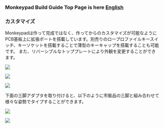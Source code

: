 ### Monkeypad Build Guide Top Page is here [English](01_build_guide.md)

### カスタマイズ

Monkeypadは作って完成ではなく、作ってからのカスタマイズが可能なようにPCB基板上に拡張ポートを搭載しています。別売りのロープロファイルキースイッチ、キーソケットを搭載することで薄型のキーキャップを搭載することも可能です。
また、リバーシブルなトッププレートにより外観を変更することができます。

![](../images/11/monkeypad_standard.jpeg)

![](../images/11/monkeypad_custom_02.jpeg)

![](../images/11/monkeypad_custom_03.jpeg)

下面の三脚アダプタを取り付けると、以下のように市販品の三脚と組み合わせて様々な姿勢でタイプすることができます。

![](../images/11/monkeypad_custom_04.jpeg)

![](../images/11/monkeypad_custom_05.jpeg)

